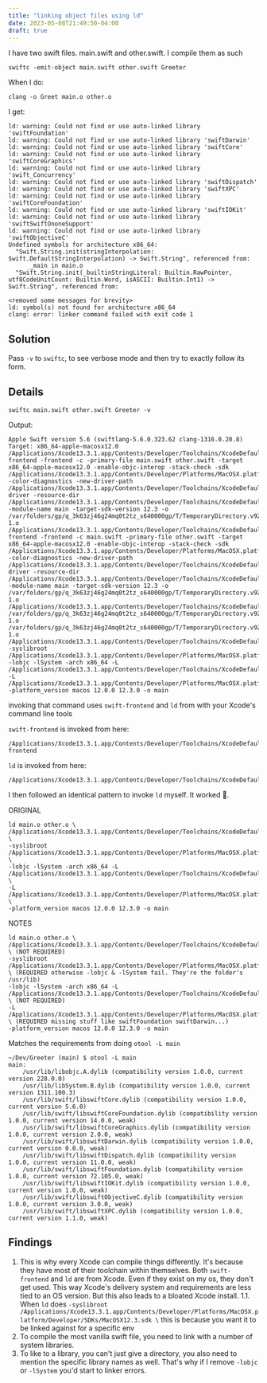 ```yaml
---
title: "linking object files using ld"
date: 2023-05-08T21:49:50-04:00
draft: true
---
```


I have two swift files. main.swift and other.swift.
I compile them as such

```
swiftc -emit-object main.swift other.swift Greeter
```

When I do: 

```
clang -o Greet main.o other.o
```

I get: 

```
ld: warning: Could not find or use auto-linked library 'swiftFoundation'
ld: warning: Could not find or use auto-linked library 'swiftDarwin'
ld: warning: Could not find or use auto-linked library 'swiftCore'
ld: warning: Could not find or use auto-linked library 'swiftCoreGraphics'
ld: warning: Could not find or use auto-linked library 'swift_Concurrency'
ld: warning: Could not find or use auto-linked library 'swiftDispatch'
ld: warning: Could not find or use auto-linked library 'swiftXPC'
ld: warning: Could not find or use auto-linked library 'swiftCoreFoundation'
ld: warning: Could not find or use auto-linked library 'swiftIOKit'
ld: warning: Could not find or use auto-linked library 'swiftSwiftOnoneSupport'
ld: warning: Could not find or use auto-linked library 'swiftObjectiveC'
Undefined symbols for architecture x86_64:
  "Swift.String.init(stringInterpolation: Swift.DefaultStringInterpolation) -> Swift.String", referenced from:
      _main in main.o
  "Swift.String.init(_builtinStringLiteral: Builtin.RawPointer, utf8CodeUnitCount: Builtin.Word, isASCII: Builtin.Int1) -> Swift.String", referenced from:

<removed some messages for brevity>
ld: symbol(s) not found for architecture x86_64
clang: error: linker command failed with exit code 1 
```

Solution
-

Pass `-v` to `swiftc`, to see verbose mode and then try to exactly follow its form. 

Details
- 

    swiftc main.swift other.swift Greeter -v

Output: 

```
Apple Swift version 5.6 (swiftlang-5.6.0.323.62 clang-1316.0.20.8)
Target: x86_64-apple-macosx12.0
/Applications/Xcode13.3.1.app/Contents/Developer/Toolchains/XcodeDefault.xctoolchain/usr/bin/swift-frontend -frontend -c -primary-file main.swift other.swift -target x86_64-apple-macosx12.0 -enable-objc-interop -stack-check -sdk /Applications/Xcode13.3.1.app/Contents/Developer/Platforms/MacOSX.platform/Developer/SDKs/MacOSX12.3.sdk -color-diagnostics -new-driver-path /Applications/Xcode13.3.1.app/Contents/Developer/Toolchains/XcodeDefault.xctoolchain/usr/bin/swift-driver -resource-dir /Applications/Xcode13.3.1.app/Contents/Developer/Toolchains/XcodeDefault.xctoolchain/usr/lib/swift -module-name main -target-sdk-version 12.3 -o /var/folders/gp/q_3k63zj46g24mq0t2tz_s640000gp/T/TemporaryDirectory.v9ZEgV/main-1.o
/Applications/Xcode13.3.1.app/Contents/Developer/Toolchains/XcodeDefault.xctoolchain/usr/bin/swift-frontend -frontend -c main.swift -primary-file other.swift -target x86_64-apple-macosx12.0 -enable-objc-interop -stack-check -sdk /Applications/Xcode13.3.1.app/Contents/Developer/Platforms/MacOSX.platform/Developer/SDKs/MacOSX12.3.sdk -color-diagnostics -new-driver-path /Applications/Xcode13.3.1.app/Contents/Developer/Toolchains/XcodeDefault.xctoolchain/usr/bin/swift-driver -resource-dir /Applications/Xcode13.3.1.app/Contents/Developer/Toolchains/XcodeDefault.xctoolchain/usr/lib/swift -module-name main -target-sdk-version 12.3 -o /var/folders/gp/q_3k63zj46g24mq0t2tz_s640000gp/T/TemporaryDirectory.v9ZEgV/other-1.o
/Applications/Xcode13.3.1.app/Contents/Developer/Toolchains/XcodeDefault.xctoolchain/usr/bin/ld /var/folders/gp/q_3k63zj46g24mq0t2tz_s640000gp/T/TemporaryDirectory.v9ZEgV/main-1.o /var/folders/gp/q_3k63zj46g24mq0t2tz_s640000gp/T/TemporaryDirectory.v9ZEgV/other-1.o /Applications/Xcode13.3.1.app/Contents/Developer/Toolchains/XcodeDefault.xctoolchain/usr/lib/swift/clang/lib/darwin/libclang_rt.osx.a -syslibroot /Applications/Xcode13.3.1.app/Contents/Developer/Platforms/MacOSX.platform/Developer/SDKs/MacOSX12.3.sdk -lobjc -lSystem -arch x86_64 -L /Applications/Xcode13.3.1.app/Contents/Developer/Toolchains/XcodeDefault.xctoolchain/usr/lib/swift/macosx -L /Applications/Xcode13.3.1.app/Contents/Developer/Platforms/MacOSX.platform/Developer/SDKs/MacOSX12.3.sdk/usr/lib/swift -platform_version macos 12.0.0 12.3.0 -o main
```

invoking that command uses `swift-frontend` and `ld` from with your Xcode's command line tools

`swift-frontend` is invoked from here:

```
/Applications/Xcode13.3.1.app/Contents/Developer/Toolchains/XcodeDefault.xctoolchain/usr/bin/swift-frontend
```

`ld` is invoked from here: 
```
/Applications/Xcode13.3.1.app/Contents/Developer/Toolchains/XcodeDefault.xctoolchain/usr/bin/ld
```


I then followed an identical pattern to invoke `ld` myself. It worked 🎉.


ORIGINAL


```
ld main.o other.o \
/Applications/Xcode13.3.1.app/Contents/Developer/Toolchains/XcodeDefault.xctoolchain/usr/lib/swift/clang/lib/darwin/libclang_rt.osx.a \
-syslibroot /Applications/Xcode13.3.1.app/Contents/Developer/Platforms/MacOSX.platform/Developer/SDKs/MacOSX12.3.sdk \
-lobjc -lSystem -arch x86_64 -L /Applications/Xcode13.3.1.app/Contents/Developer/Toolchains/XcodeDefault.xctoolchain/usr/lib/swift/macosx \
-L /Applications/Xcode13.3.1.app/Contents/Developer/Platforms/MacOSX.platform/Developer/SDKs/MacOSX12.3.sdk/usr/lib/swift \
-platform_version macos 12.0.0 12.3.0 -o main
```


NOTES
```
ld main.o other.o \
/Applications/Xcode13.3.1.app/Contents/Developer/Toolchains/XcodeDefault.xctoolchain/usr/lib/swift/clang/lib/darwin/libclang_rt.osx.a \ (NOT REQUIRED)
-syslibroot /Applications/Xcode13.3.1.app/Contents/Developer/Platforms/MacOSX.platform/Developer/SDKs/MacOSX12.3.sdk \ (REQUIRED otherwise -lobjc & -lSystem fail. They're the folder's /usr/lib)
-lobjc -lSystem -arch x86_64 -L /Applications/Xcode13.3.1.app/Contents/Developer/Toolchains/XcodeDefault.xctoolchain/usr/lib/swift/macosx \ (NOT REQUIRED)
-L /Applications/Xcode13.3.1.app/Contents/Developer/Platforms/MacOSX.platform/Developer/SDKs/MacOSX12.3.sdk/usr/lib/swift \ (REQUIRED missing stuff like swiftFoundation swiftDarwin...)
-platform_version macos 12.0.0 12.3.0 -o main
```

Matches the requirements from doing `otool -L main`
```
~/Dev/Greeter (main) $ otool -L main 
main:
	/usr/lib/libobjc.A.dylib (compatibility version 1.0.0, current version 228.0.0)
	/usr/lib/libSystem.B.dylib (compatibility version 1.0.0, current version 1311.100.3)
	/usr/lib/swift/libswiftCore.dylib (compatibility version 1.0.0, current version 5.6.0)
	/usr/lib/swift/libswiftCoreFoundation.dylib (compatibility version 1.0.0, current version 14.0.0, weak)
	/usr/lib/swift/libswiftCoreGraphics.dylib (compatibility version 1.0.0, current version 2.0.0, weak)
	/usr/lib/swift/libswiftDarwin.dylib (compatibility version 1.0.0, current version 0.0.0, weak)
	/usr/lib/swift/libswiftDispatch.dylib (compatibility version 1.0.0, current version 11.0.0, weak)
	/usr/lib/swift/libswiftFoundation.dylib (compatibility version 1.0.0, current version 72.105.0, weak)
	/usr/lib/swift/libswiftIOKit.dylib (compatibility version 1.0.0, current version 1.0.0, weak)
	/usr/lib/swift/libswiftObjectiveC.dylib (compatibility version 1.0.0, current version 3.0.0, weak)
	/usr/lib/swift/libswiftXPC.dylib (compatibility version 1.0.0, current version 1.1.0, weak)
```


Findings
- 

1. This is why every Xcode can compile things differently. It's because they have most of their toolchain within themselves. Both `swift-frontend` and `ld` are from Xcode. Even if they exist on my os, they don't get used. This way Xcode's delivery system and requirements are less tied to an OS version. But this also leads to a bloated Xcode install.
1.1. When `ld` does `-syslibroot /Applications/Xcode13.3.1.app/Contents/Developer/Platforms/MacOSX.platform/Developer/SDKs/MacOSX12.3.sdk \` this is because you want it to be linked against for a specific env
2. To compile the most vanilla swift file, you need to link with a number of system libraries. 
3. To like to a library, you can't just give a directory, you also need to mention the specific library names as well. That's why if I remove `-lobjc` or `-lSystem` you'd start to linker errors. 

